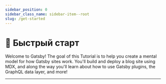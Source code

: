 ```yaml
---
sidebar_position: 0
sidebar_class_name: sidebar-item--root
slug: /get-started
---
```


# 🚀 Быстрый старт

Welcome to Gatsby! The goal of this Tutorial is to help you create a mental model for how Gatsby sites work. You'll build and deploy a blog site using MDX, and along the way you'll learn about how to use Gatsby plugins, the GraphQL data layer, and more!

---
